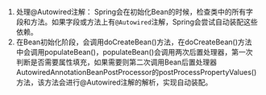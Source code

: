 1. 处理@Autowired注解： Spring会在初始化Bean的时候，检查类中的所有字段和方法。如果字段或方法上有`@Autowired`注解，Spring会尝试自动装配这些依赖。
2. 在Bean初始化阶段，会调用doCreateBean()方法，在doCreateBean()方法中会调用populateBean()，populateBean()会调用两次后置处理器，第一次判断是否需要属性填充，如果需要则第二次调用Bean后置处理器AutowiredAnnotationBeanPostProcessor的postProcessPropertyValues()方法，该方法会进行@Autowired注解的解析，实现自动装配。